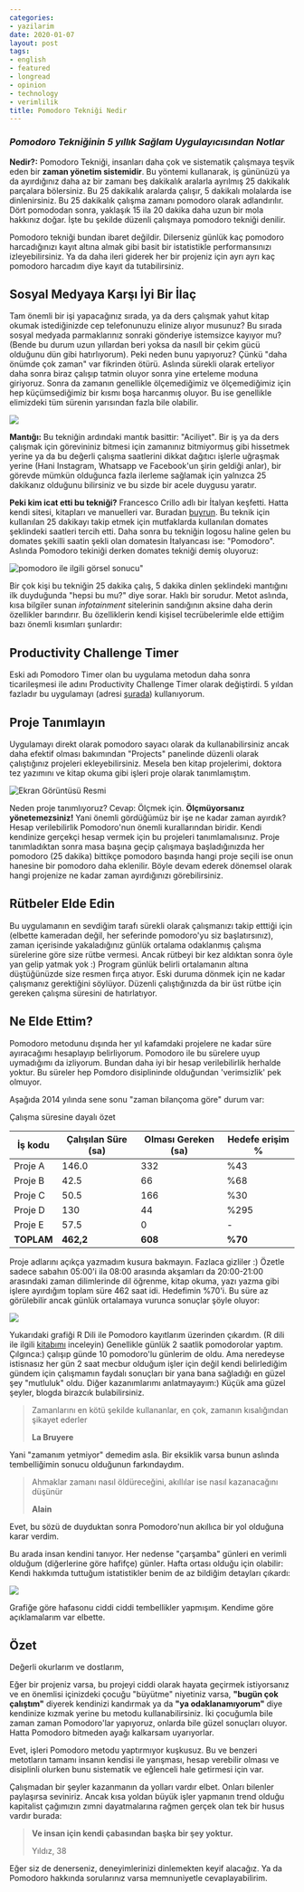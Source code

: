 ```yaml
---
categories:
- yazilarim
date: 2020-01-07
layout: post
tags:
- english
- featured
- longread
- opinion
- technology
- verimlilik
title: Pomodoro Tekniği Nedir
---
```


### _Pomodoro Tekniğinin 5 yıllık Sağlam Uygulayıcısından Notlar_

**Nedir?:** Pomodoro Tekniği, insanları daha çok ve sistematik çalışmaya teşvik eden bir **zaman yönetim sistemidir**. Bu yöntemi kullanarak, iş gününüzü ya da ayırdığınız daha az bir zamanı beş dakikalık aralarla ayrılmış 25 dakikalık parçalara bölersiniz. Bu 25 dakikalık aralarda çalışır, 5 dakikalı molalarda ise dinlenirsiniz. Bu 25 dakikalık çalışma zamanı pomodoro olarak adlandırılır. Dört pomododan sonra, yaklaşık 15 ila 20 dakika daha uzun bir mola hakkınız doğar. İşte bu şekilde düzenli çalışmaya pomodoro tekniği denilir.

Pomodoro tekniği bundan ibaret değildir. Dilerseniz günlük kaç pomodoro harcadığınızı kayıt altına almak gibi basit bir istatistikle performansınızı izleyebilirsiniz. Ya da daha ileri giderek her bir projeniz için ayrı ayrı kaç pomodoro harcadım diye kayıt da tutabilirsiniz.

## Sosyal Medyaya Karşı İyi Bir İlaç

Tam önemli bir işi yapacağınız sırada, ya da ders çalışmak yahut kitap okumak istediğinizde cep telefonunuzu elinize alıyor musunuz? Bu sırada sosyal medyada parmaklarınız sonraki gönderiye istemsizce kayıyor mu? (Bende bu durum uzun yıllardan beri yoksa da nasıll bir çekim gücü olduğunu dün gibi hatırlıyorum). Peki neden bunu yapıyoruz? Çünkü "daha önümde çok zaman" var fikrinden ötürü. Aslında sürekli olarak erteliyor daha sonra biraz çalışıp tatmin oluyor sonra yine erteleme moduna giriyoruz. Sonra da zamanın genellikle ölçemediğimiz ve ölçemediğimiz için hep küçümsediğimiz bir kısmı boşa harcanmış oluyor. Bu ise genellikle elimizdeki tüm sürenin yarısından fazla bile olabilir.

![](/images/images)

**Mantığı:** Bu tekniğin ardındaki mantık basittir: "Aciliyet". Bir iş ya da ders çalışmak için görevininiz bitmesi için zamanınız bitmiyormuş gibi hissetmek yerine ya da bu değerli çalışma saatlerini dikkat dağıtıcı işlerle uğraşmak yerine (Hani Instagram, Whatsapp ve Facebook'un şirin geldiği anlar), bir görevde mümkün olduğunca fazla ilerleme sağlamak için yalnızca 25 dakikanız olduğunu bilirsiniz ve bu sizde bir acele duygusu yaratır.

**Peki kim icat etti bu tekniği?** Francesco Crillo adlı bir İtalyan keşfetti. Hatta kendi sitesi, kitapları ve manuelleri var. Buradan [buyrun](https://francescocirillo.com/pages/pomodoro-technique). Bu teknik için kullanılan 25 dakikayı takip etmek için mutfaklarda kullanılan domates şeklindeki saatleri tercih etti. Daha sonra bu tekniğin logosu haline gelen bu domates şekilli saatin şekli olan domatesin İtalyancası ise: "Pomodoro". Aslında Pomodoro tekiniği derken domates tekniği demiş oluyoruz:

![pomodoro ile ilgili görsel sonucu"](/images/images)

Bir çok kişi bu tekniğin 25 dakika çalış, 5 dakika dinlen şeklindeki mantığını ilk duyduğunda "hepsi bu mu?" diye sorar. Haklı bir sorudur. Metot aslında, kısa bilgiler sunan _infotainment_ sitelerinin sandığının aksine daha derin özellikler barındırır. Bu özelliklerin kendi kişisel tecrübelerimle elde ettiğim bazı önemli kısımları şunlardır:

## Productivity Challenge Timer

Eski adı Pomodoro Timer olan bu uygulama metodun daha sonra ticarileşmesi ile adını Productivity Challenge Timer olarak değiştirdi. 5 yıldan fazladır bu uygulamayı (adresi [şurada](https://play.google.com/store/apps/details?id=com.wlxd.pomochallenge&hl=tr)) kullanıyorum.

## Proje Tanımlayın

Uygulamayı direkt olarak pomodoro sayacı olarak da kullanabilirsiniz ancak daha efektif olması bakımından "Projects" panelinde düzenli olarak çalıştığınız projeleri ekleyebilirsiniz. Mesela ben kitap projelerimi, doktora tez yazımını ve kitap okuma gibi işleri proje olarak tanımlamıştım.

![Ekran Görüntüsü Resmi](/images/fAO1dBOLqhFworLXWG7fkDl0nMrDLkA-S0NX0l4W0YxdLRVH5C7B4V4CdI2APMtSFQ=w1920-h958)

Neden proje tanımlıyoruz? Cevap: Ölçmek için. **Ölçmüyorsanız yönetemezsiniz!** Yani önemli gördüğümüz bir işe ne kadar zaman ayırdık? Hesap verilebilirlik Pomodoro'nun önemli kurallarından biridir. Kendi kendinize gerçekçi hesap vermek için bu projeleri tanımlamalısınız. Proje tanımladıktan sonra masa başına geçip çalışmaya başladığınızda her pomodoro (25 dakika) bittikçe pomodoro başında hangi proje seçili ise onun hanesine bir pomodoro daha eklenilir. Böyle devam ederek dönemsel olarak hangi projenize ne kadar zaman ayırdığınızı görebilirsiniz.

## Rütbeler Elde Edin

Bu uygulamanın en sevdiğim tarafı sürekli olarak çalışmanızı takip etttiği için (elbette kameradan değil, her seferinde pomodoro'yu siz başlatırsınız), zaman içerisinde yakaladığınız günlük ortalama odaklanmış çalışma sürelerine göre size rütbe vermesi. Ancak rütbeyi bir kez aldıktan sonra öyle yan gelip yatmak yok :) Program günlük belirli ortalamanın altına düştüğünüzde size resmen fırça atıyor. Eski duruma dönmek için ne kadar çalışmanız gerektiğini söylüyor. Düzenli çalıştığınızda da bir üst rütbe için gereken çalışma süresini de hatırlatıyor.

## Ne Elde Ettim?

Pomodoro metodunu dışında her yıl kafamdaki projelere ne kadar süre ayıracağımı hesaplayıp belirliyorum. Pomodoro ile bu sürelere uyup uymadığımı da izliyorum. Bundan daha iyi bir hesap verilebilirlik herhalde yoktur. Bu süreler hep Pomdoro disiplininde olduğundan 'verimsizlik' pek olmuyor.

Aşağıda 2014 yılında sene sonu "zaman bilançoma göre" durum var:

Çalışma süresine dayalı özet  

| **İş kodu** | **Çalışılan Süre (sa)** | **Olması Gereken (sa)** | **Hedefe erişim %** |
| --- | --- | --- | --- |
| Proje A | 146.0 | 332 | %43 |
| Proje B | 42.5 | 66 | %68 |
| Proje C | 50.5 | 166 | %30 |
| Proje D | 130 | 44 | %295 |
| Proje E | 57.5 | 0 | \- |
| **TOPLAM** | **462,2** | **608** | **%70** |

Proje adlarını açıkça yazmadım kusura bakmayın. Fazlaca gizliler :) Özetle sadece sabahın 05:00'i ila 08:00 arasında akşamları da 20:00-21:00 arasındaki zaman dilimlerinde dil öğrenme, kitap okuma, yazı yazma gibi işlere ayırdığım toplam süre 462 saat idi. Hedefimin %70'i. Bu süre az görülebilir ancak günlük ortalamaya vurunca sonuçlar şöyle oluyor:

![](/images/okkVJwTDLUJSsM2wB3oAyUORlz5oGLZb1gLOh2KxLP8uhQWeZ7gz2aO67fxim4Mq20_DYN3X1cuJVUyWmTrvmxMA0_xQd6DMyC4YqpIHkvvSXHW6-t0N7wan9ok_BznpdHpIzms)

Yukarıdaki grafiği R Dili ile Pomodoro kayıtlarım üzerinden çıkardım. (R dili ile ilgili [kitabımı](https://www.seckin.com.tr/kitap/878575616) inceleyin) Genellikle günlük 2 saatlik pomodorolar yaptım. Çılgınca:) çalışıp günde 10 pomodoro'lu günlerim de oldu. Ama neredeyse istisnasız her gün 2 saat mecbur olduğum işler için değil kendi belirlediğim gündem için çalışmamın faydalı sonuçları bir yana bana sağladığı en güzel şey "mutluluk" oldu. Diğer kazanımlarımı anlatmayayım:) Küçük ama güzel şeyler, blogda birazcık bulabilirsiniz.

> Zamanlarını en kötü şekilde kullananlar, en çok, zamanın kısalığından şikayet ederler 
> 
> **La Bruyere**

Yani "zamanım yetmiyor" demedim asla. Bir eksiklik varsa bunun aslında tembelliğimin sonucu olduğunun farkındaydım.

> Ahmaklar zamanı nasıl öldüreceğini, akıllılar ise nasıl kazanacağını düşünür 
> 
> **Alain**

Evet, bu sözü de duyduktan sonra Pomodoro'nun akıllıca bir yol olduğuna karar verdim.

Bu arada insan kendini tanıyor. Her nedense "çarşamba" günleri en verimli olduğum (diğerlerine göre hafifçe) günler. Hafta ortası olduğu için olabilir: Kendi hakkımda tuttuğum istatistikler benim de az bildiğim detayları çıkardı:

![](/images/rN2vu5U9ajF_21_VHwWMFnCP3p69lPEvHNmUbIalBzsJR3K56_0qhhOMRtddyiYAHKguzBGhS-SGoisyCzxbY32MAIpPWBr7P4976tO8Za8Rq1X-SsEY-1awfHpm_IFemnn4GJk)

Grafiğe göre hafasonu ciddi ciddi tembellikler yapmışım. Kendime göre açıklamalarım var elbette.

## Özet

Değerli okurlarım ve dostlarım,

Eğer bir projeniz varsa, bu projeyi ciddi olarak hayata geçirmek istiyorsanız ve en önemlisi içinizdeki çocuğu "büyütme" niyetiniz varsa, **"bugün çok çalıştım"** diyerek kendinizi kandırmak ya da **"ya odaklanamıyorum"** diye kendinize kızmak yerine bu metodu kullanabilirsiniz. İki çocuğumla bile zaman zaman Pomodoro'lar yapıyoruz, onlarda bile güzel sonuçları oluyor. Hatta Pomodoro bitmeden ayağı kalkarsam uyarıyorlar.

Evet, işleri Pomodoro metodu yaptırmıyor kuşkusuz. Bu ve benzeri metotların tamamı insanın kendisi ile yarışması, hesap verebilir olması ve disiplinli olurken bunu sistematik ve eğlenceli hale getirmesi için var.

Çalışmadan bir şeyler kazanmanın da yolları vardır elbet. Onları bilenler paylaşırsa seviniriz. Ancak kısa yoldan büyük işler yapmanın trend olduğu kapitalist çağımızın zımni dayatmalarına rağmen gerçek olan tek bir husus vardır burada:

> **Ve insan için kendi çabasından başka bir şey yoktur.**
> 
> Yıldız, 38

Eğer siz de denerseniz, deneyimlerinizi dinlemekten keyif alacağız. Ya da Pomodoro hakkında sorularınız varsa memnuniyetle cevaplayabilirim.
